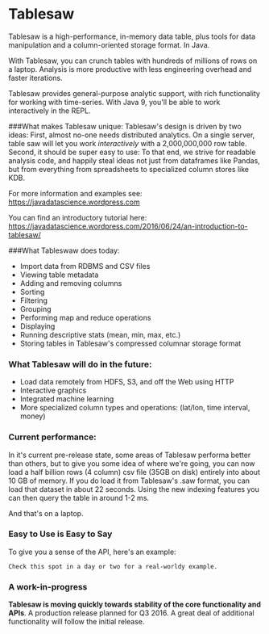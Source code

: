 Tablesaw
=======
   
Tablesaw is a high-performance, in-memory data table, plus tools for data manipulation and a column-oriented storage format. In Java.

With Tablesaw, you can crunch tables with hundreds of millions of rows on a laptop. Analysis is more productive with less engineering overhead and faster iterations. 

Tablesaw provides general-purpose analytic support, with rich functionality for working with time-series. With Java 9, you'll be able to work interactively in the REPL. 

###What makes Tablesaw unique:
Tablesaw's design is driven by two ideas: 
First, almost no-one needs distributed analytics. On a single server, table saw will let you work _interactively_ with a 2,000,000,000 row table. 
Second, it should be super easy to use: To that end, we strive for readable analysis code, and happily steal ideas not just from dataframes like Pandas, but from everything from spreadsheets to specialized column stores like KDB.

For more information and examples see: https://javadatascience.wordpress.com

You can find an introductory tutorial here: https://javadatascience.wordpress.com/2016/06/24/an-introduction-to-tablesaw/

###What Tableswaw does today: 
* Import data from RDBMS and CSV files 
* Viewing table metadata
* Adding and removing columns
* Sorting 
* Filtering  
* Grouping
* Performing map and reduce operations
* Displaying
* Running descriptive stats (mean, min, max, etc.)
* Storing tables in Tablesaw's compressed columnar storage format

### What Tablesaw will do in the future:
* Load data remotely from HDFS, S3, and off the Web using HTTP
* Interactive graphics
* Integrated machine learning
* More specialized column types and operations: (lat/lon, time interval, money)

### Current performance:
In it's current pre-release state, some areas of Tablesaw performa better than others, but to give you some idea of where we're going, you can now load a half billion rows (4 column) csv file (35GB on disk) entirely into about 10 GB of memory. If you do load it from Tablesaw's .saw format, you can load that dataset in about 22 seconds. Using the new indexing features you can then query the table in around 1-2 ms.

And that's on a laptop.

### Easy to Use is Easy to Say
To give you a sense of the API, here's an example:

```
Check this spot in a day or two for a real-worldy example.
```

### A work-in-progress
__Tablesaw is moving quickly towards stability of the core functionality and APIs__. A production release planned for Q3 2016. A great deal of additional functionality will follow the initial release.
